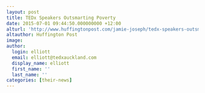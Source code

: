 ```yaml
---
layout: post
title: TEDx Speakers Outsmarting Poverty
date: 2015-07-01 09:44:50.000000000 +12:00
alturl: 'http://www.huffingtonpost.com/jamie-joseph/tedx-speakers-outsmarting_b_7702922.html'
altauthor: Huffington Post
image:
author:
  login: elliott
  email: elliott@tedxauckland.com
  display_name: elliott
  first_name: ''
  last_name: ''
categories: [their-news]
---
```

